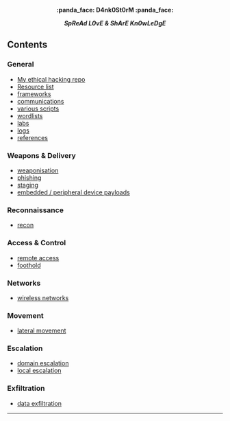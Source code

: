 <p align="center">
    <b>:panda_face: D4nk0St0rM :panda_face:</b>
</p>
<p align="center">
    <i><b>SpReAd L0vE & ShArE Kn0wLeDgE</b></i>
</p>

## Contents

### General

- [My ethical hacking repo](https://github.com/D4nk0St0rM/pentesting_ethical_hacking)
- [Resource list](https://github.com/D4nk0St0rM/pentesting_ethical_hacking/blob/main/resources.md)
- [frameworks](frameworks.md)
- [communications](communication.md)
- [various scripts](scripts.md)
- [wordlists](wordlists.md)
- [labs](labs.md)
- [logs](log_aggregation.md)
- [references](references.md)


### Weapons & Delivery

- [weaponisation](weaponisation.md)
- [phishing](phishing.md)
- [staging](staging.md)
- [embedded / peripheral device payloads](embed_peripheral_devices.md)


### Reconnaissance

- [recon](reconnaissance.md)

### Access & Control

- [remote access](remote_access.md)
- [foothold](foothold.md)

### Networks

- [wireless networks](wireless.md)

### Movement

- [lateral movement](lateral_movement.md)

### Escalation

- [domain escalation](domain_escalation.md)
- [local escalation](local_escalation.md)

### Exfiltration

- [data exfiltration](data_exfiltration.md)

--- 
